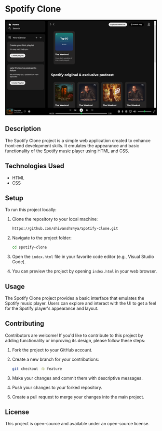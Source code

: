 
# Spotify Clone

![Project Screenshot](assets/screenshot.png)

## Description

The Spotify Clone project is a simple web application created to enhance front-end development skills. It emulates the appearance and basic functionality of the Spotify music player using HTML and CSS.

## Technologies Used

- HTML
- CSS

## Setup

To run this project locally:

1. Clone the repository to your local machine:

   ```bash   
   https://github.com/shivansh84ya/Spotify-Clone.git
   ```

2. Navigate to the project folder:

   ```bash
   cd spotify-clone
   ```
3. Open the `index.html` file in your favorite code editor (e.g., Visual Studio Code).

4. You can preview the project by opening `index.html` in your web browser.

## Usage

The Spotify Clone project provides a basic interface that emulates the Spotify music player. Users can explore and interact with the UI to get a feel for the Spotify player's appearance and layout.

## Contributing

Contributors are welcome! If you'd like to contribute to this project by adding functionality or improving its design, please follow these steps:

1. Fork the project to your GitHub account.
2. Create a new branch for your contributions:

   ```bash
   git checkout -b feature
   ```
4. Make your changes and commit them with descriptive messages.
5. Push your changes to your forked repository.
6. Create a pull request to merge your changes into the main project.

## License

This project is open-source and available under an open-source license. 


